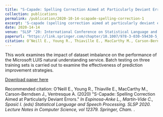 ```yaml
---
title: "S-Capade: Spelling Correction Aimed at Particularly Deviant Errors"
collection: publications
permalink: /publication/2020-10-14-scapade-spelling-correction-1
excerpt: 'S-capade (spelling correction aimed at particularly deviant errors) is a phonemic distance based spellchecking tool intended for the correction of misspellings made by children.'
date: 2020-14-14
venue: "SLSP '20: International Conference on Statistical Language and Speech Processing"
paperurl: "https://link.springer.com/chapter/10.1007/978-3-030-59430-5_7"
citation: O’Neill E., Young R., Thiaville E., MacCarthy M., Carson-Berndsen J., Ventresque A. (2020). &quot;S-Capade: Spelling Correction Aimed at Particularly Deviant Errors.&quot; <i>In Espinosa-Anke L., Martín-Vide C., Spasić I. (eds) Statistical Language and Speech Processing. SLSP 2020. Lecture Notes in Computer Science, vol 12379. Springer, Cham.</i>.'
---
```

This work examines the impact of dataset imbalance on the performance of the Microsoft LUIS natural understanding service. Batch testing on three training sets is carried out to examine the effectiveness of prediction improvement strategies.

[Download paper here](https://doi.org/10.1007/978-3-030-59430-5_7)

Recommended citation: O’Neill E., Young R., Thiaville E., MacCarthy M., Carson-Berndsen J., Ventresque A. (2020) "S-Capade: Spelling Correction Aimed at Particularly Deviant Errors." <i>In Espinosa-Anke L., Martín-Vide C., Spasić I. (eds) Statistical Language and Speech Processing. SLSP 2020. Lecture Notes in Computer Science, vol 12379. Springer, Cham. </i>.